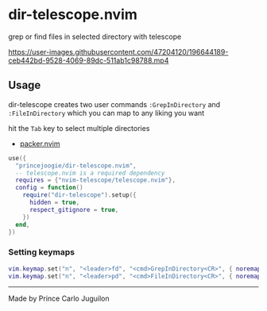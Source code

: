 # dir-telescope.nvim

grep or find files in selected directory with telescope

https://user-images.githubusercontent.com/47204120/196644189-ceb442bd-9528-4069-89dc-511ab1c98788.mp4

## Usage

dir-telescope creates two user commands `:GrepInDirectory` and `:FileInDirectory` which you can map to any liking you want

hit the `Tab` key to select multiple directories

- [packer.nvim](https://github.com/wbthomason/packer.nvim)

```lua
use({
  "princejoogie/dir-telescope.nvim",
  -- telescope.nvim is a required dependency
  requires = {"nvim-telescope/telescope.nvim"},
  config = function()
    require("dir-telescope").setup({
      hidden = true,
      respect_gitignore = true,
    })
  end,
})
```

### Setting keymaps

```lua
vim.keymap.set("n", "<leader>fd", "<cmd>GrepInDirectory<CR>", { noremap = true, silent = true })
vim.keymap.set("n", "<leader>pd", "<cmd>FileInDirectory<CR>", { noremap = true, silent = true })
```

---

Made by Prince Carlo Juguilon
